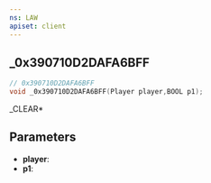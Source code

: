 ```yaml
---
ns: LAW
apiset: client
---
```

## _0x390710D2DAFA6BFF

```c
// 0x390710D2DAFA6BFF
void _0x390710D2DAFA6BFF(Player player,BOOL p1);
```

_CLEAR*

## Parameters
* **player**:
* **p1**: